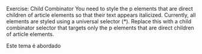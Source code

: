 Exercise: Child Combinator
You need to style the p elements that are direct children of article elements so that their text appears italicized. Currently, all elements are styled using a universal selector (\*). Replace this with a child combinator selector that targets only the p elements that are direct children of article elements.

Este tema é abordado
